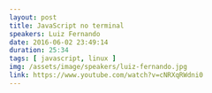 ```yaml
---
layout: post
title: JavaScript no terminal
speakers: Luiz Fernando
date: 2016-06-02 23:49:14
duration: 25:34
tags: [ javascript, linux ]
img: /assets/image/speakers/luiz-fernando.jpg
link: https://www.youtube.com/watch?v=cNRXqRWdni0
---
```

